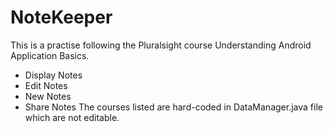 # NoteKeeper
This is a practise following the Pluralsight course Understanding Android Application Basics.
- Display Notes
- Edit Notes
- New Notes
- Share Notes
The courses listed are hard-coded in DataManager.java file which are not editable.

